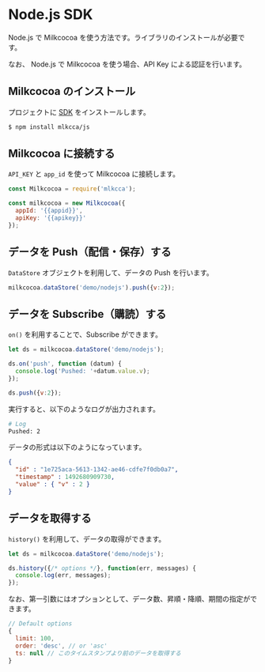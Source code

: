 # Node.js SDK

Node.js で Milkcocoa を使う方法です。ライブラリのインストールが必要です。

なお、 Node.js で Milkcocoa を使う場合、API Key による認証を行います。

## Milkcocoa のインストール

プロジェクトに [SDK](https://github.com/mlkcca/js) をインストールします。

```bash
$ npm install mlkcca/js
```

## Milkcocoa に接続する

`API_KEY` と `app_id` を使って Milkcocoa に接続します。

```js
const Milkcocoa = require('mlkcca');

const milkcocoa = new Milkcocoa({
  appId: '{{appid}}',
  apiKey: '{{apikey}}'
});
```

## データを Push（配信・保存）する

`DataStore` オブジェクトを利用して、データの Push を行います。

```js
milkcocoa.dataStore('demo/nodejs').push({v:2});
```

## データを Subscribe（購読）する

`on()` を利用することで、Subscribe ができます。

```js
let ds = milkcocoa.dataStore('demo/nodejs');

ds.on('push', function (datum) {
  console.log('Pushed: '+datum.value.v);
});

ds.push({v:2});
```

実行すると、以下のようなログが出力されます。

```bash
# Log
Pushed: 2
```

データの形式は以下のようになっています。

```json
{
  "id" : "1e725aca-5613-1342-ae46-cdfe7f0db0a7",
  "timestamp" : 1492680909730,
  "value" : { "v" : 2 }
}
```

## データを取得する

`history()` を利用して、データの取得ができます。

```js
let ds = milkcocoa.dataStore('demo/nodejs');

ds.history({/* options */}, function(err, messages) {
  console.log(err, messages);
});
```

なお、第一引数にはオプションとして、データ数、昇順・降順、期間の指定ができます。

```js
// Default options
{
  limit: 100,
  order: 'desc', // or 'asc'
  ts: null // このタイムスタンプより前のデータを取得する
}
```
